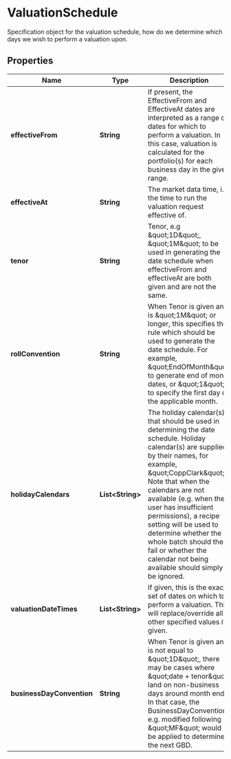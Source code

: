 

# ValuationSchedule

Specification object for the valuation schedule, how do we determine which days we wish to perform a valuation upon.

## Properties

| Name | Type | Description | Notes |
|------------ | ------------- | ------------- | -------------|
|**effectiveFrom** | **String** | If present, the EffectiveFrom and EffectiveAt dates are interpreted as a range of dates for which to perform a valuation.  In this case, valuation is calculated for the portfolio(s) for each business day in the given range. |  [optional] |
|**effectiveAt** | **String** | The market data time, i.e. the time to run the valuation request effective of. |  |
|**tenor** | **String** | Tenor, e.g \&quot;1D\&quot;, \&quot;1M\&quot; to be used in generating the date schedule when effectiveFrom and effectiveAt are both given and are not the same. |  [optional] |
|**rollConvention** | **String** | When Tenor is given and is \&quot;1M\&quot; or longer, this specifies the rule which should be used to generate the date schedule.   For example, \&quot;EndOfMonth\&quot; to generate end of month dates, or \&quot;1\&quot; to specify the first day of the applicable month. |  [optional] |
|**holidayCalendars** | **List&lt;String&gt;** | The holiday calendar(s) that should be used in determining the date schedule.  Holiday calendar(s) are supplied by their names, for example, \&quot;CoppClark\&quot;.   Note that when the calendars are not available (e.g. when the user has insufficient permissions),   a recipe setting will be used to determine whether the whole batch should then fail or whether the calendar not being available should simply be ignored. |  [optional] |
|**valuationDateTimes** | **List&lt;String&gt;** | If given, this is the exact set of dates on which to perform a valuation. This will replace/override all other specified values if given. |  [optional] |
|**businessDayConvention** | **String** | When Tenor is given and is not equal to \&quot;1D\&quot;, there may be cases where \&quot;date + tenor\&quot; land on non-business days around month end.  In that case, the BusinessDayConvention, e.g. modified following \&quot;MF\&quot; would be applied to determine the next GBD. |  [optional] |



